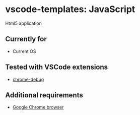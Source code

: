 # vscode-templates: JavaScript

Html5 application

## Currently for
* Current OS

## Tested with VSCode extensions
* [chrome-debug](https://github.com/Microsoft/vscode-chrome-debug)

## Additional requirements
* [Google Chrome browser](https://www.google.ru/chrome/browser/desktop/)
